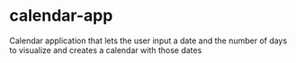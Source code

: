 # calendar-app
Calendar application that lets the user input a date and the number of days to visualize and creates a calendar with those dates
